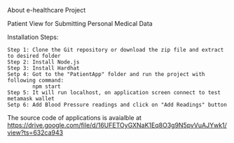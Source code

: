 
About e-healthcare Project 

Patient View for Submitting Personal Medical Data

Installation Steps:

	Step 1: Clone the Git repository or download the zip file and extract to desired folder
	Step 2: Install Node.js
	Step 3: Install Hardhat
	Setp 4: Got to the "PatientApp" folder and run the project with following command:
			npm start
	Step 5: It will run localhost, on application screen connect to test metamask wallet
	Setp 6: Add Blood Pressure readings and click on "Add Readings" button
	
The source code of applications is avaialble at https://drive.google.com/file/d/16UFETOyGXNaK1Eq8O3g9N5pvVuAJYwk1/view?ts=632ca943
	
